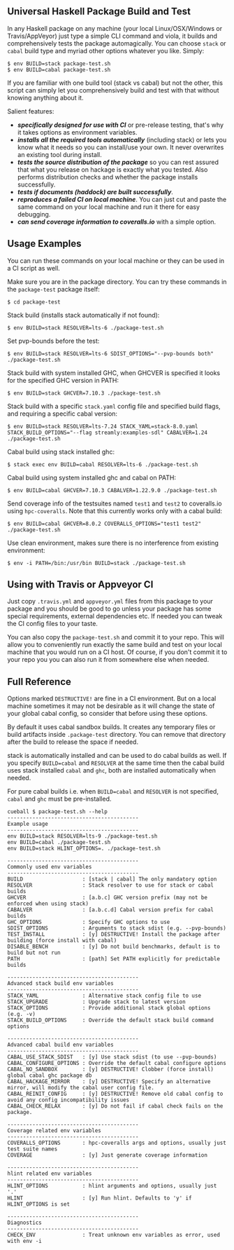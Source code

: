 ## Universal Haskell Package Build and Test

In any Haskell package on any machine (your local Linux/OSX/Windows or
Travis/AppVeyor) just type a simple CLI command and viola, it builds and
comprehensively tests the package automagically.  You can choose `stack` or
`cabal` build type and myriad other options whatever you like. Simply:

```
$ env BUILD=stack package-test.sh
$ env BUILD=cabal package-test.sh
```

If you are familiar with one build tool (stack vs cabal) but not the other,
this script can simply let you comprehensively build and test with that without
knowing anything about it.

Salient features:

* ***specifically designed for use with CI*** or pre-release testing, that's
why it takes options as environment variables.
* ***installs all the required tools automatically*** (including stack) or lets
you know what it needs so you can install/use your own. It never overwrites
an existing tool during install.
* ***tests the source distribution of the package*** so you can rest assured
that what you release on hackage is exactly what you tested. Also performs
distribution checks and whether the package installs successfully.
* ***tests if documents (haddock) are built successfully***.
* ***reproduces a failed CI on local machine***.  You can just cut
and paste the same command on your local machine and run it there for easy
debugging.
* ***can send coverage information to coveralls.io*** with a simple option.

## Usage Examples

You can run these commands on your local machine or they can be used in a CI
script as well.

Make sure you are in the package directory. You can try these commands in the
`package-test` package itself:
```
$ cd package-test
```

Stack build (installs stack automatically if not found):
```
$ env BUILD=stack RESOLVER=lts-6 ./package-test.sh
```

Set pvp-bounds before the test:
```
$ env BUILD=stack RESOLVER=lts-6 SDIST_OPTIONS="--pvp-bounds both" ./package-test.sh
```

Stack build with system installed GHC, when GHCVER is specified it looks for
the specified GHC version in PATH:
```
$ env BUILD=stack GHCVER=7.10.3 ./package-test.sh
```

Stack build with a specific `stack.yaml` config file and specified build flags,
and requiring a specific cabal version:
```
$ env BUILD=stack RESOLVER=lts-7.24 STACK_YAML=stack-8.0.yaml STACK_BUILD_OPTIONS="--flag streamly:examples-sdl" CABALVER=1.24 ./package-test.sh
```

Cabal build using stack installed ghc:
```
$ stack exec env BUILD=cabal RESOLVER=lts-6 ./package-test.sh
```

Cabal build using system installed ghc and cabal on PATH:
```
$ env BUILD=cabal GHCVER=7.10.3 CABALVER=1.22.9.0 ./package-test.sh
```

Send coverage info of the testsuites named `test1` and `test2` to coveralls.io
using `hpc-coveralls`.  Note that this currently works only with a cabal build:
```
$ env BUILD=cabal GHCVER=8.0.2 COVERALLS_OPTIONS="test1 test2" ./package-test.sh
```

Use clean environment, makes sure there is no interference from existing
environment:
```
$ env -i PATH=/bin:/usr/bin BUILD=stack ./package-test.sh
```

## Using with Travis or Appveyor CI
Just copy `.travis.yml` and `appveyor.yml` files from this package to your
package and you should be good to go unless your package has some special
requirements, external dependencies etc. If needed you can tweak the CI config
files to your taste.

You can also copy the `package-test.sh` and commit it to your repo. This will
allow you to conveniently run exactly the same build and test on your local
machine that you would run on a CI host. Of course, if you don't commit it to
your repo you you can also run it from somewhere else when needed.

## Full Reference

Options marked `DESTRUCTIVE!` are fine in a CI environment. But on a
local machine sometimes it may not be desirable as it will change the
state of your global cabal config, so consider that before using these options.

By default it uses cabal sandbox builds. It creates any temporary files or
build artifacts inside `.package-test` directory. You can remove that directory
after the build to release the space if needed.

stack is automatically installed and can be used to do cabal builds as well. If
you specify `BUILD=cabal` and `RESOLVER` at the same time then the cabal build
uses stack installed `cabal` and `ghc`, both are installed automatically when
needed.

For pure cabal builds i.e. when `BUILD=cabal` and `RESOLVER` is not specified,
`cabal` and `ghc` must be pre-installed.

```
cueball $ package-test.sh --help
------------------------------------------
Example usage
------------------------------------------
env BUILD=stack RESOLVER=lts-9 ./package-test.sh
env BUILD=cabal ./package-test.sh
env BUILD=stack HLINT_OPTIONS=. ./package-test.sh

------------------------------------------
Commonly used env variables
------------------------------------------
BUILD                   : [stack | cabal] The only mandatory option
RESOLVER                : Stack resolver to use for stack or cabal builds
GHCVER                  : [a.b.c] GHC version prefix (may not be enforced when using stack)
CABALVER                : [a.b.c.d] Cabal version prefix for cabal builds
GHC_OPTIONS             : Specify GHC options to use
SDIST_OPTIONS           : Arguments to stack sdist (e.g. --pvp-bounds)
TEST_INSTALL            : [y] DESTRUCTIVE! Install the package after building (force install with cabal)
DISABLE_BENCH           : [y] Do not build benchmarks, default is to build but not run
PATH                    : [path] Set PATH explicitly for predictable builds

------------------------------------------
Advanced stack build env variables
------------------------------------------
STACK_YAML              : Alternative stack config file to use
STACK_UPGRADE           : Upgrade stack to latest version
STACK_OPTIONS           : Provide additional stack global options (e.g. -v)
STACK_BUILD_OPTIONS     : Override the default stack build command options

------------------------------------------
Advanced cabal build env variables
------------------------------------------
CABAL_USE_STACK_SDIST   : [y] Use stack sdist (to use --pvp-bounds)
CABAL_CONFIGURE_OPTIONS : Override the default cabal configure options
CABAL_NO_SANDBOX        : [y] DESTRUCTIVE! Clobber (force install) global cabal ghc package db
CABAL_HACKAGE_MIRROR    : [y] DESTRUCTIVE! Specify an alternative mirror, will modify the cabal user config file.
CABAL_REINIT_CONFIG     : [y] DESTRUCTIVE! Remove old cabal config to avoid any config incompatibility issues
CABAL_CHECK_RELAX       : [y] Do not fail if cabal check fails on the package.

------------------------------------------
Coverage related env variables
------------------------------------------
COVERALLS_OPTIONS       : hpc-coveralls args and options, usually just test suite names
COVERAGE                : [y] Just generate coverage information

------------------------------------------
hlint related env variables
------------------------------------------
HLINT_OPTIONS           : hlint arguments and options, usually just '.'
HLINT                   : [y] Run hlint. Defaults to 'y' if HLINT_OPTIONS is set

------------------------------------------
Diagnostics
------------------------------------------
CHECK_ENV               : Treat unknown env variables as error, used with env -i
